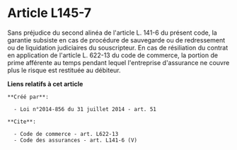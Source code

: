 # Article L145-7

Sans préjudice du second alinéa de l'article L. 141-6 du présent code, la garantie subsiste en cas de procédure de sauvegarde
ou de redressement ou de liquidation judiciaires du souscripteur. En cas de résiliation du contrat en application de
l'article L. 622-13 du code de commerce, la portion de prime afférente au temps pendant lequel l'entreprise d'assurance ne
couvre plus le risque est restituée au débiteur.

**Liens relatifs à cet article**

	**Créé par**:

	  - Loi n°2014-856 du 31 juillet 2014 - art. 51

	**Cite**:

	  - Code de commerce - art. L622-13
	  - Code des assurances - art. L141-6 (V)
